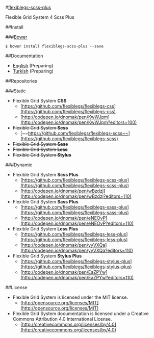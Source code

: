 #[flexiblegs-scss-plus](http://flexible.gs)

Flexible Grid System 4 Scss Plus

##Install

###[Bower](http://bower.io)
```
$ bower install flexiblegs-scss-plus --save
```

##Documentation
- [English](https://github.com/flexiblegs/flexiblegs-docs/tree/master/en/) (Preparing)
- [Turkish](https://github.com/flexiblegs/flexiblegs-docs/tree/master/tr/) (Preparing)

##Repositories

###Static
- Flexible Grid System **CSS**
  - [https://github.com/flexiblegs/flexiblegs-css](https://github.com/flexiblegs/flexiblegs-css)
  - [http://codepen.io/dnomak/pen/KwWJpm](http://codepen.io/dnomak/pen/KwWJpm?editors=100)
- ~~Flexible Grid System **Scss**~~
  - [~~https://github.com/flexiblegs/flexiblegs-scss~~](https://github.com/flexiblegs/flexiblegs-scss)
- ~~Flexible Grid System **Sass**~~
- ~~Flexible Grid System **Less**~~
- ~~Flexible Grid System **Stylus**~~

###Dynamic
- Flexible Grid System **Scss Plus**
  - [https://github.com/flexiblegs/flexiblegs-scss-plus](https://github.com/flexiblegs/flexiblegs-scss-plus)
  - [http://codepen.io/dnomak/pen/wBzdzj](http://codepen.io/dnomak/pen/wBzdzj?editors=110)
- Flexible Grid System **Sass Plus**
  - [https://github.com/flexiblegs/flexiblegs-sass-plus](https://github.com/flexiblegs/flexiblegs-sass-plus)
  - [http://codepen.io/dnomak/pen/eNEOvP](http://codepen.io/dnomak/pen/eNEOvP?editors=110)
- Flexible Grid System **Less Plus**
  - [https://github.com/flexiblegs/flexiblegs-less-plus](https://github.com/flexiblegs/flexiblegs-less-plus)
  - [http://codepen.io/dnomak/pen/yyVXQa](http://codepen.io/dnomak/pen/yyVXQa?editors=110)
- Flexible Grid System **Stylus Plus**
  - [https://github.com/flexiblegs/flexiblegs-stylus-plus](https://github.com/flexiblegs/flexiblegs-stylus-plus)
  - [http://codepen.io/dnomak/pen/EaZPYw](http://codepen.io/dnomak/pen/EaZPYw?editors=110)

##License
- Flexible Grid System is licensed under the MIT license.
  - [http://opensource.org/licenses/MIT](http://opensource.org/licenses/MIT)
- Flexible Grid System documentation is licensed under a Creative Commons Attribution 4.0 International License.
  - [http://creativecommons.org/licenses/by/4.0](http://creativecommons.org/licenses/by/4.0)
